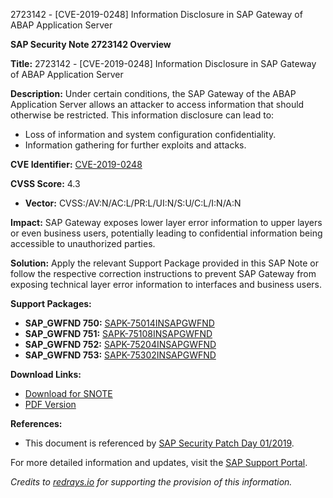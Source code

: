 2723142 - [CVE-2019-0248] Information Disclosure in SAP Gateway of ABAP Application Server

**SAP Security Note 2723142 Overview**

**Title:** 2723142 - [CVE-2019-0248] Information Disclosure in SAP Gateway of ABAP Application Server

**Description:**
Under certain conditions, the SAP Gateway of the ABAP Application Server allows an attacker to access information that should otherwise be restricted. This information disclosure can lead to:
- Loss of information and system configuration confidentiality.
- Information gathering for further exploits and attacks.

**CVE Identifier:** [CVE-2019-0248](https://cve.mitre.org/cgi-bin/cvename.cgi?name=CVE-2019-0248)

**CVSS Score:** 4.3
- **Vector:** CVSS:/AV:N/AC:L/PR:L/UI:N/S:U/C:L/I:N/A:N

**Impact:**
SAP Gateway exposes lower layer error information to upper layers or even business users, potentially leading to confidential information being accessible to unauthorized parties.

**Solution:**
Apply the relevant Support Package provided in this SAP Note or follow the respective correction instructions to prevent SAP Gateway from exposing technical layer error information to interfaces and business users.

**Support Packages:**
- **SAP_GWFND 750:** [SAPK-75014INSAPGWFND](https://me.sap.com/supportpackage/SAPK-75014INSAPGWFND)
- **SAP_GWFND 751:** [SAPK-75108INSAPGWFND](https://me.sap.com/supportpackage/SAPK-75108INSAPGWFND)
- **SAP_GWFND 752:** [SAPK-75204INSAPGWFND](https://me.sap.com/supportpackage/SAPK-75204INSAPGWFND)
- **SAP_GWFND 753:** [SAPK-75302INSAPGWFND](https://me.sap.com/supportpackage/SAPK-75302INSAPGWFND)

**Download Links:**
- [Download for SNOTE](https://notesdownloads.sap.com/note/0040000000019722019)
- [PDF Version](https://userapps.support.sap.com/sap/support/sfm/notes/print/0002723142?language=en-US&token=3D8DC25889842186F6FD81720E11E9C7)

**References:**
- This document is referenced by [SAP Security Patch Day 01/2019](https://me.sap.com/notes/2738160).

For more detailed information and updates, visit the [SAP Support Portal](https://me.sap.com/).

*Credits to [redrays.io](https://redrays.io) for supporting the provision of this information.*